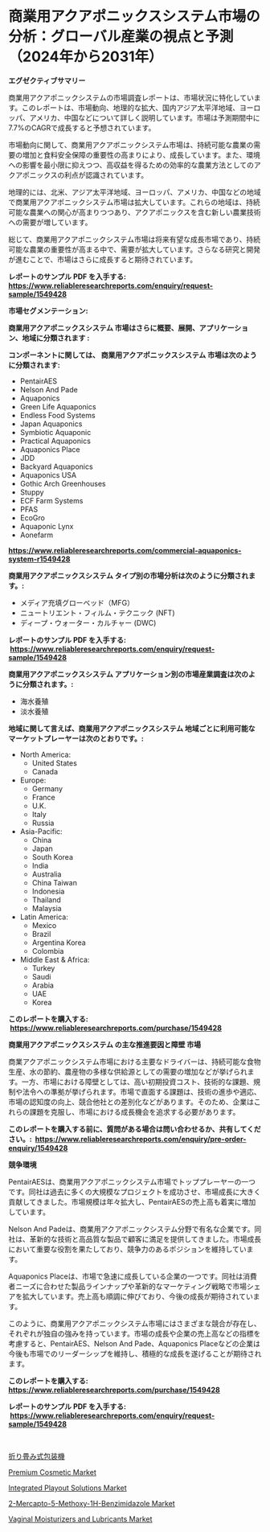<p><h1>商業用アクアポニックスシステム市場の分析：グローバル産業の視点と予測（2024年から2031年）</h1></p><p><strong>エグゼクティブサマリー</strong></p>
<p><p>商業用アクアポニックシステムの市場調査レポートは、市場状況に特化しています。このレポートは、市場動向、地理的な拡大、国内アジア太平洋地域、ヨーロッパ、アメリカ、中国などについて詳しく説明しています。市場は予測期間中に7.7%のCAGRで成長すると予想されています。</p><p>市場動向に関して、商業用アクアポニックシステム市場は、持続可能な農業の需要の増加と食料安全保障の重要性の高まりにより、成長しています。また、環境への影響を最小限に抑えつつ、高収益を得るための効率的な農業方法としてのアクアポニックスの利点が認識されています。</p><p>地理的には、北米、アジア太平洋地域、ヨーロッパ、アメリカ、中国などの地域で商業用アクアポニックシステム市場は拡大しています。これらの地域は、持続可能な農業への関心が高まりつつあり、アクアポニックスを含む新しい農業技術への需要が増しています。</p><p>総じて、商業用アクアポニックシステム市場は将来有望な成長市場であり、持続可能な農業の重要性が高まる中で、需要が拡大しています。さらなる研究と開発が進むことで、市場はさらに成長すると期待されています。</p></p>
<p><strong>レポートのサンプル PDF を入手する: <a href="https://www.reliableresearchreports.com/enquiry/request-sample/1549428">https://www.reliableresearchreports.com/enquiry/request-sample/1549428</a></strong></p>
<p><strong>市場セグメンテーション:</strong></p>
<p><strong> 商業用アクアポニックスシステム 市場はさらに概要、展開、アプリケーション、地域に分類されます :</strong></p>
<p><strong>コンポーネントに関しては、 商業用アクアポニックスシステム 市場は次のように分類されます: &nbsp;</strong></p>
<p><ul><li>PentairAES</li><li>Nelson And Pade</li><li>Aquaponics</li><li>Green Life Aquaponics</li><li>Endless Food Systems</li><li>Japan Aquaponics</li><li>Symbiotic Aquaponic</li><li>Practical Aquaponics</li><li>Aquaponics Place</li><li>JDD</li><li>Backyard Aquaponics</li><li>Aquaponics USA</li><li>Gothic Arch Greenhouses</li><li>Stuppy</li><li>ECF Farm Systems</li><li>PFAS</li><li>EcoGro</li><li>Aquaponic Lynx</li><li>Aonefarm</li></ul></p>
<p><strong><a href="https://www.reliableresearchreports.com/commercial-aquaponics-system-r1549428">https://www.reliableresearchreports.com/commercial-aquaponics-system-r1549428</a></strong></p>
<p><strong> 商業用アクアポニックスシステム タイプ別の市場分析は次のように分類されます。:</strong></p>
<p><ul><li>メディア充填グローベッド（MFG）</li><li>ニュートリエント・フィルム・テクニック (NFT)</li><li>ディープ・ウォーター・カルチャー (DWC)</li></ul></p>
<p><strong>レポートのサンプル PDF を入手する: &nbsp;<a href="https://www.reliableresearchreports.com/enquiry/request-sample/1549428">https://www.reliableresearchreports.com/enquiry/request-sample/1549428</a></strong></p>
<p><strong> 商業用アクアポニックスシステム アプリケーション別の市場産業調査は次のように分類されます。:</strong></p>
<p><ul><li>海水養殖</li><li>淡水養殖</li></ul></p>
<p><strong>地域に関して言えば、商業用アクアポニックスシステム 地域ごとに利用可能なマーケットプレーヤーは次のとおりです。:</strong></p>
<p><ul>
    <li>
        North America:
        <ul>
            <li>United States</li>
            <li>Canada</li>
        </ul>
    </li>
    <li>
        Europe:
        <ul>
            <li>Germany</li>
            <li>France</li>
            <li>U.K.</li>
            <li>Italy</li>
            <li>Russia</li>
        </ul>
    </li>
    <li>
        Asia-Pacific:
        <ul>
            <li>China</li>
            <li>Japan</li>
            <li>South Korea</li>
            <li>India</li>
            <li>Australia</li>
            <li>China Taiwan</li>
            <li>Indonesia</li>
            <li>Thailand</li>
            <li>Malaysia</li>
        </ul>
    </li>
    <li>
        Latin America:
        <ul>
            <li>Mexico</li>
            <li>Brazil</li>
            <li>Argentina Korea</li>
            <li>Colombia</li>
        </ul>
    </li>
    <li>
        Middle East & Africa:
        <ul>
            <li>Turkey</li>
            <li>Saudi</li>
            <li>Arabia</li>
            <li>UAE</li>
            <li>Korea</li>
        </ul>
    </li>
    </ul></p>
<p><strong>このレポートを購入する: &nbsp;<a href="https://www.reliableresearchreports.com/purchase/1549428">https://www.reliableresearchreports.com/purchase/1549428</a></strong></p>
<p><strong>商業用アクアポニックスシステム の主な推進要因と障壁 市場</strong></p>
<p><p>商業アクアポニックシステム市場における主要なドライバーは、持続可能な食物生産、水の節約、農産物の多様な供給源としての需要の増加などが挙げられます。一方、市場における障壁としては、高い初期投資コスト、技術的な課題、規制や法令への準拠が挙げられます。市場で直面する課題は、技術の進歩や適応、市場の認知度の向上、競合他社との差別化などがあります。そのため、企業はこれらの課題を克服し、市場における成長機会を追求する必要があります。</p></p>
<p><strong>このレポートを購入する前に、質問がある場合は問い合わせるか、共有してください。:&nbsp; <a href="https://www.reliableresearchreports.com/enquiry/pre-order-enquiry/1549428">https://www.reliableresearchreports.com/enquiry/pre-order-enquiry/1549428</a></strong></p>
<p><strong>競争環境</strong></p>
<p><p>PentairAESは、商業用アクアポニックシステム市場でトッププレーヤーの一つです。同社は過去に多くの大規模なプロジェクトを成功させ、市場成長に大きく貢献してきました。市場規模は年々拡大し、PentairAESの売上高も着実に増加しています。</p><p>Nelson And Padeは、商業用アクアポニックシステム分野で有名な企業です。同社は、革新的な技術と高品質な製品で顧客に満足を提供してきました。市場成長において重要な役割を果たしており、競争力のあるポジションを維持しています。</p><p>Aquaponics Placeは、市場で急速に成長している企業の一つです。同社は消費者ニーズに合わせた製品ラインナップや革新的なマーケティング戦略で市場シェアを拡大しています。売上高も順調に伸びており、今後の成長が期待されています。</p><p>このように、商業用アクアポニックシステム市場にはさまざまな競合が存在し、それぞれが独自の強みを持っています。市場の成長や企業の売上高などの指標を考慮すると、PentairAES、Nelson And Pade、Aquaponics Placeなどの企業は今後も市場でのリーダーシップを維持し、積極的な成長を遂げることが期待されます。</p></p>
<p><strong>このレポートを購入する: &nbsp; <a href="https://www.reliableresearchreports.com/purchase/1549428">https://www.reliableresearchreports.com/purchase/1549428</a></strong></p>
<p><strong>レポートのサンプル PDF を入手する: &nbsp;<a href="https://www.reliableresearchreports.com/enquiry/request-sample/1549428">https://www.reliableresearchreports.com/enquiry/request-sample/1549428</a></strong><strong></strong></p>
<p>&nbsp;</p>
<p><p><a href="https://github.com/roulaayoub-saad/Market-Research-Report-List-1/blob/main/757189056148.md">折り畳み式包装機</a></p><p><a href="https://www.linkedin.com/pulse/analyzing-premium-cosmetic-market-global-industry-perspective-forecast-ysngf">Premium Cosmetic Market</a></p><p><a href="https://github.com/arionmp/Market-Research-Report-List-3/blob/main/integrated-playout-solutions-market.md">Integrated Playout Solutions Market</a></p><p><a href="https://issuu.com/reportprime-2/docs/2-mercapto-5-methoxy-1h-benzimidazole-market-size-">2-Mercapto-5-Methoxy-1H-Benzimidazole Market</a></p><p><a href="https://www.linkedin.com/pulse/vaginal-moisturizers-lubricants-market-analysis-its-cagr-segmentation-xjl7f">Vaginal Moisturizers and Lubricants Market</a></p></p>